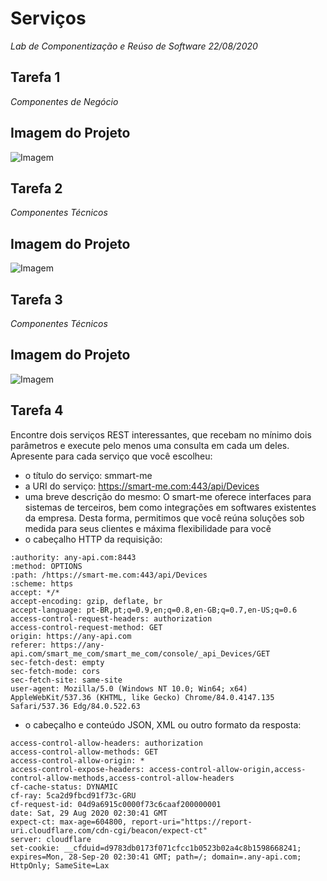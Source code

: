 # Serviços
*Lab de Componentização e Reúso de Software 22/08/2020*

## Tarefa 1
*Componentes de Negócio*

## Imagem do Projeto
![Imagem](Imagens/Tarefa01.png)

## Tarefa 2
*Componentes Técnicos*

## Imagem do Projeto
![Imagem](Imagens/Tarefa02.png)

## Tarefa 3
*Componentes Técnicos*

## Imagem do Projeto
![Imagem](Imagens/Tarefa03.png)


## Tarefa 4

Encontre dois serviços REST interessantes, que recebam no mínimo dois parâmetros e execute pelo menos uma consulta em cada um deles. Apresente para cada serviço que você escolheu:

* o título do serviço: smmart-me
* a URI do serviço: https://smart-me.com:443/api/Devices
* uma breve descrição do mesmo: O smart-me oferece interfaces para sistemas de terceiros, bem como integrações em softwares existentes da empresa. Desta forma, permitimos que você reúna soluções sob medida para seus clientes e máxima flexibilidade para você
* o cabeçalho HTTP da requisição: 

~~~http
:authority: any-api.com:8443
:method: OPTIONS
:path: /https://smart-me.com:443/api/Devices
:scheme: https
accept: */*
accept-encoding: gzip, deflate, br
accept-language: pt-BR,pt;q=0.9,en;q=0.8,en-GB;q=0.7,en-US;q=0.6
access-control-request-headers: authorization
access-control-request-method: GET
origin: https://any-api.com
referer: https://any-api.com/smart_me_com/smart_me_com/console/_api_Devices/GET
sec-fetch-dest: empty
sec-fetch-mode: cors
sec-fetch-site: same-site
user-agent: Mozilla/5.0 (Windows NT 10.0; Win64; x64) AppleWebKit/537.36 (KHTML, like Gecko) Chrome/84.0.4147.135 Safari/537.36 Edg/84.0.522.63
~~~
* o cabeçalho e conteúdo JSON, XML ou outro formato da resposta:
~~~http
access-control-allow-headers: authorization
access-control-allow-methods: GET
access-control-allow-origin: *
access-control-expose-headers: access-control-allow-origin,access-control-allow-methods,access-control-allow-headers
cf-cache-status: DYNAMIC
cf-ray: 5ca2d9fbcd91f73c-GRU
cf-request-id: 04d9a6915c0000f73c6caaf200000001
date: Sat, 29 Aug 2020 02:30:41 GMT
expect-ct: max-age=604800, report-uri="https://report-uri.cloudflare.com/cdn-cgi/beacon/expect-ct"
server: cloudflare
set-cookie: __cfduid=d9783db0173f071cfcc1b0523b02a4c8b1598668241; expires=Mon, 28-Sep-20 02:30:41 GMT; path=/; domain=.any-api.com; HttpOnly; SameSite=Lax
~~~